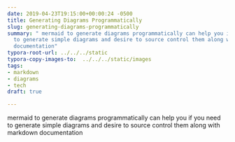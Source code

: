 ```yaml
---
date: 2019-04-23T19:15:00+00:00:24 -0500
title: Generating Diagrams Programmatically
slug: generating-diagrams-programmatically
summary: " mermaid to generate diagrams programmatically can help you if you need
  to generate simple diagrams and desire to source control them along with markdown
  documentation"
typora-root-url: ../../../static
typora-copy-images-to:  ../../../static/images
tags:
- markdown
- diagrams
- tech
draft: true

---
```

mermaid to generate diagrams programmatically can help you if you need to generate simple diagrams and desire to source control them along with markdown documentation
